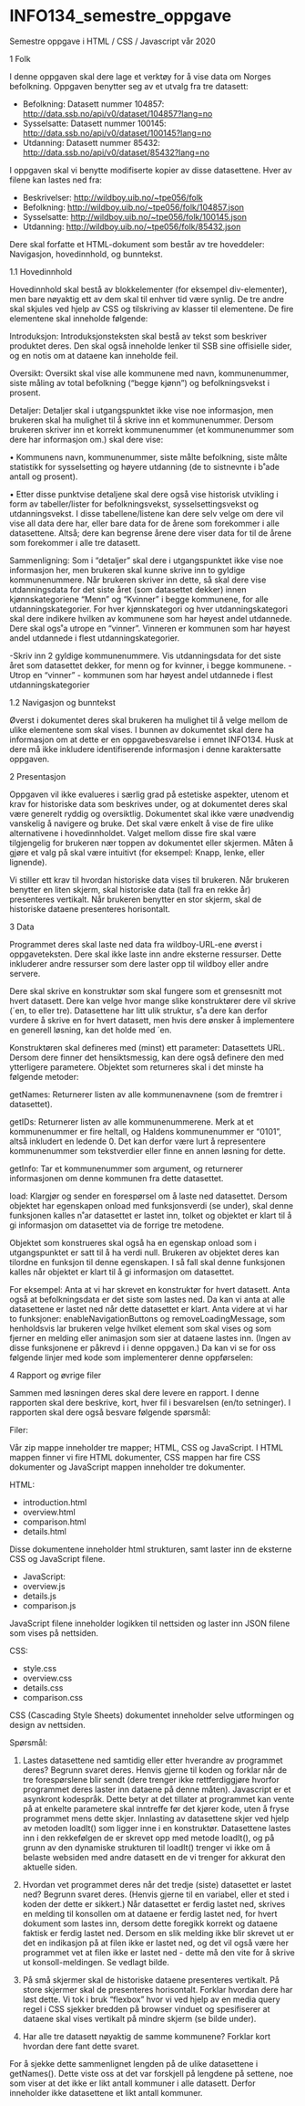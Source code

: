 # INFO134_semestre_oppgave
Semestre oppgave i HTML / CSS / Javascript vår 2020


1 Folk

I denne oppgaven skal dere lage et verktøy for å vise data om Norges befolkning. 
Oppgaven benytter seg av et utvalg fra tre datasett: 

- Befolkning: Datasett nummer 104857: http://data.ssb.no/api/v0/dataset/104857?lang=no
- Sysselsatte: Datasett nummer 100145: http://data.ssb.no/api/v0/dataset/100145?lang=no
- Utdanning: Datasett nummer 85432: http://data.ssb.no/api/v0/dataset/85432?lang=no 

I oppgaven skal vi benytte modifiserte kopier av disse datasettene. Hver av filene kan lastes ned fra: 
- Beskrivelser: http://wildboy.uib.no/~tpe056/folk  
- Befolkning: http://wildboy.uib.no/~tpe056/folk/104857.json  
- Sysselsatte: http://wildboy.uib.no/~tpe056/folk/100145.json  
- Utdanning: http://wildboy.uib.no/~tpe056/folk/85432.json  

Dere skal forfatte et HTML-dokument som består av tre hoveddeler: 
Navigasjon, hovedinnhold, og bunntekst. 

1.1 Hovedinnhold 

Hovedinnhold skal bestå av blokkelementer (for eksempel div-elementer), men bare nøyaktig ett av dem skal til enhver tid være synlig. De tre andre skal skjules ved hjelp av CSS og tilskriving av klasser til elementene. 
De fire elementene skal inneholde følgende: 

Introduksjon: Introduksjonsteksten skal bestå av tekst som beskriver produktet deres. Den skal også inneholde lenker til SSB sine offisielle sider, og en notis om at dataene kan inneholde feil. 

Oversikt: Oversikt skal vise alle kommunene med navn, kommunenummer, siste måling av total befolkning (“begge kjønn”) og befolkningsvekst i prosent. 

Detaljer: Detaljer skal i utgangspunktet ikke vise noe informasjon, men brukeren skal ha mulighet til å skrive inn et kommunenummer. Dersom brukeren skriver inn et korrekt kommunenummer (et kommunenummer som dere har informasjon om.) skal dere vise: 

• Kommunens navn, kommunenummer, siste målte befolkning, siste målte statistikk for sysselsetting og høyere utdanning (de to sistnevnte i b˚ade antall og prosent). 

• Etter disse punktvise detaljene skal dere også vise historisk utvikling i form av tabeller/lister for befolkningsvekst, sysselsettingsvekst og utdanningsvekst. I disse tabellene/listene kan dere selv velge om dere vil vise all data dere har, eller bare data for de årene som forekommer i alle datasettene. Altså; dere kan begrense årene dere viser data for til de årene som forekommer i alle tre datasett. 

Sammenligning: Som i “detaljer” skal dere i utgangspunktet ikke vise noe informasjon her, men brukeren skal kunne skrive inn to gyldige kommunenummere. Når brukeren skriver inn dette, så skal dere vise utdanningsdata for det siste året (som datasettet dekker) innen kjønnskategoriene “Menn” og “Kvinner” i begge kommunene, for alle utdanningskategorier. For hver kjønnskategori og hver utdanningskategori skal dere indikere hvilken av kommunene som har høyest andel utdannede. Dere skal ogs˚a utrope en “vinner”. Vinneren er kommunen som har høyest andel utdannede i flest utdanningskategorier.

-Skriv inn 2 gyldige kommunenummere. Vis utdanningsdata for det siste året som datasettet dekker, for menn og for kvinner, i begge kommunene. 
-Utrop en “vinner” - kommunen som har høyest andel utdannede i flest utdanningskategorier

1.2 Navigasjon og bunntekst 

Øverst i dokumentet deres skal brukeren ha mulighet til å velge mellom de ulike elementene som skal vises. I bunnen av dokumentet skal dere ha informasjon om at dette er en oppgavebesvarelse i emnet INFO134. 
Husk at dere må ikke inkludere identifiserende informasjon i denne karaktersatte oppgaven. 

2 Presentasjon 

Oppgaven vil ikke evalueres i særlig grad på estetiske aspekter, utenom et krav for historiske data som beskrives under, og at dokumentet deres skal være generelt ryddig og oversiktlig. Dokumentet skal ikke være unødvendig vanskelig å navigere og bruke. Det skal være enkelt å vise de fire ulike alternativene i hovedinnholdet. Valget mellom disse fire skal være tilgjengelig for brukeren nær toppen av dokumentet eller skjermen. Måten å gjøre et valg på skal være intuitivt (for eksempel: Knapp, lenke, eller lignende). 

Vi stiller ett krav til hvordan historiske data vises til brukeren. Når brukeren benytter en liten skjerm, skal historiske data (tall fra en rekke år) presenteres vertikalt. Når brukeren benytter en stor skjerm, skal de historiske dataene presenteres horisontalt. 

3 Data 

Programmet deres skal laste ned data fra wildboy-URL-ene øverst i oppgaveteksten. Dere skal ikke laste inn andre eksterne ressurser. Dette inkluderer andre ressurser som dere laster opp til wildboy eller andre servere. 

Dere skal skrive en konstruktør som skal fungere som et grensesnitt mot hvert datasett. Dere kan velge hvor mange slike konstruktører dere vil skrive (´en, to eller tre). Datasettene har litt ulik struktur, s˚a dere kan derfor vurdere å skrive en for hvert datasett, men hvis dere ønsker å implementere en generell løsning, kan det holde med ´en.

Konstruktøren skal defineres med (minst) ett parameter: Datasettets URL. Dersom dere finner det hensiktsmessig, kan dere også definere den med ytterligere parametere. Objektet som returneres skal i det minste ha følgende metoder: 

getNames: Returnerer listen av alle kommunenavnene (som de fremtrer i datasettet). 

getIDs: Returnerer listen av alle kommunenummerene. Merk at et kommunenummer er fire heltall, og Haldens kommunenummer er “0101”, altså inkludert en ledende 0. Det kan derfor være lurt å representere kommunenummer som tekstverdier eller finne en annen løsning for dette. 

getInfo: Tar et kommunenummer som argument, og returnerer informasjonen om denne kommunen fra dette datasettet. 

load: Klargjør og sender en forespørsel om å laste ned datasettet. Dersom objektet har egenskapen onload med funksjonsverdi (se under), skal denne funksjonen kalles n˚ar datasettet er lastet inn, tolket og objektet er klart til å gi informasjon om datasettet via de forrige tre metodene. 

Objektet som konstrueres skal også ha en egenskap onload som i utgangspunktet er satt til å ha verdi null. Brukeren av objektet deres kan tilordne en funksjon til denne egenskapen. I så fall skal denne funksjonen kalles når objektet er klart til å gi informasjon om datasettet. 

For eksempel: Anta at vi har skrevet en konstruktør for hvert datasett. Anta også at befolkningsdata er det siste som lastes ned. Da kan vi anta at alle datasettene er lastet ned når dette datasettet er klart. Anta videre at vi har to funksjoner: enableNavigationButtons og removeLoadingMessage, som henholdsvis lar brukeren velge hvilket element som skal vises og som fjerner en melding eller animasjon som sier at dataene lastes inn. (Ingen av disse funksjonene er påkrevd i i denne oppgaven.) Da kan vi se for oss følgende linjer med kode som implementerer denne oppførselen: 

<script>
  var befolkning = new Population(URL_wildboy_105857}; 
  befolkning.onload = function(){ enableNavigationButtons(); 
  removeLoadingMessage(); }; 
  befolkning.load(); 
</script>

4 Rapport og øvrige filer 

Sammen med løsningen deres skal dere levere en rapport. I denne rapporten skal dere beskrive, kort, hver fil i besvarelsen (en/to setninger). I rapporten skal dere også besvare følgende spørsmål: 

Filer: 

Vår zip mappe inneholder tre mapper; HTML, CSS og JavaScript.  I HTML mappen finner vi fire HTML dokumenter, CSS mappen har fire CSS dokumenter og JavaScript mappen inneholder tre dokumenter. 

HTML:
- introduction.html
- overview.html
- comparison.html
- details.html

Disse dokumentene inneholder html strukturen, samt laster inn de eksterne CSS og JavaScript filene. 

- JavaScript:
- overview.js
- details.js
- comparison.js

JavaScript filene inneholder logikken til nettsiden og laster inn JSON filene som vises på nettsiden.

CSS:
- style.css 
- overview.css
- details.css
- comparison.css

CSS (Cascading Style Sheets) dokumentet inneholder selve utformingen og design av nettsiden. 

Spørsmål:

1. Lastes datasettene ned samtidig eller etter hverandre av programmet deres? Begrunn svaret deres. Henvis gjerne til koden og forklar når de tre forespørslene blir sendt (dere trenger ikke rettferdiggjøre hvorfor programmet deres laster inn dataene på denne måten). 
Javascript er et asynkront kodespråk. Dette betyr at det tillater at programmet kan vente på at enkelte parametere skal inntreffe før det kjører kode, uten å fryse programmet mens dette skjer. Innlasting av datasettene skjer ved hjelp av metoden loadIt() som ligger inne i en konstruktør. Datasettene lastes inn i den rekkefølgen de er skrevet opp med metode loadIt(), og på grunn av den dynamiske strukturen til loadIt() trenger vi ikke om å belaste websiden med andre datasett en de vi trenger for akkurat den aktuelle siden. 

2. Hvordan vet programmet deres når det tredje (siste) datasettet er lastet ned? Begrunn svaret deres. (Henvis gjerne til en variabel, eller et sted i koden der dette er sikkert.) 
Når datasettet er ferdig lastet ned, skrives en melding til konsollen om at dataene er ferdig lastet ned, for hvert dokument som lastes inn, dersom dette foregikk korrekt og dataene faktisk er ferdig lastet ned. Dersom en slik melding ikke blir skrevet ut er det en indikasjon på at filen ikke er lastet ned, og det vil også være her programmet vet at filen ikke er lastet ned - dette må den vite for å skrive ut konsoll-meldingen. Se vedlagt bilde. 


3. På små skjermer skal de historiske dataene presenteres vertikalt. På store skjermer skal de presenteres horisontalt. Forklar hvordan dere har løst dette.
Vi tok i bruk “flexbox” hvor vi ved hjelp av en media query regel i CSS sjekker bredden på browser vinduet og spesifiserer at dataene skal vises vertikalt på mindre skjerm (se bilde under). 


4. Har alle tre datasett nøyaktig de samme kommunene? Forklar kort hvordan dere fant dette svaret. 

For å sjekke dette sammenlignet lengden på de ulike datasettene i getNames(). Dette viste oss at det var forskjell på lengdene på settene, noe som viser at det ikke er likt antall kommuner i alle datasett. Derfor inneholder ikke datasettene et likt antall kommuner.

